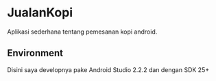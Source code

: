 # JualanKopi
Aplikasi sederhana tentang pemesanan kopi android.

## Environment
Disini saya developnya pake Android Studio 2.2.2 dan dengan SDK 25+
